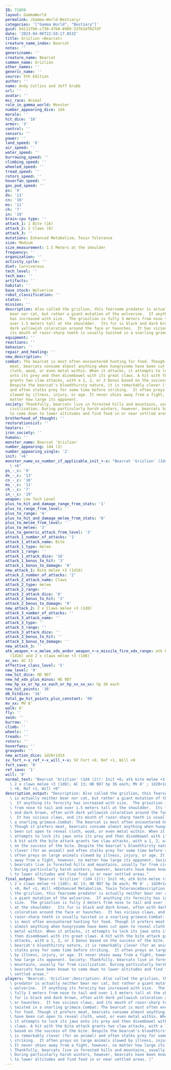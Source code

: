 ```yaml
---
ID: 71059
layout: GammaWorld
permalink: /Gamma-World-Bestiary/
categories: '["Gamma World", "Bestiary"]'
guid: b4111fb6-c730-47b0-8909-337b1df62fdf
date: '2023-04-06T22:58:17.053Z'
title: Grizlion «Bearcat»
creature_name_index: Bearcat
notes: ''
genericname: ''
creature_name: Bearcat
common_name: Grizlion
other_names: ''
generic_name: ''
source: 5th Edition
author: ''
name: Andy Collins and Jeff Grubb
url: ''
avatar: ''
mcc_race: Animal
role_in_gamma_world: Monster
number_appearing_dice: 1d4
morale: ''
hit_dice: '16'
armor: '3'
control: ''
sensors: ''
power: ''
land_speed: '6'
air_speed: ''
water_speed: ''
burrowing_speed: ''
climbing_speed: ''
wheeled_speed: ''
tread_speed: ''
rotors_speed: ''
hoverfan_speed: ''
gav_pod_speed: ''
ps: '9'
dx: '13'
cn: '10'
ms: '11'
ch: '7'
in: '19'
brain-cpu type: ''
attack_1: 1 Bite (16)
attack_2: 2 Claws (8)
attack_3: ''
mutations: Enhanced Metabolism, Toxin Tolerance
size: Medium
size_measurement: 1.5 Meters at the shoulder
frequency: ''
organization: ''
activity_cycle: ''
diet: Carniverous
tech_level: ''
tech_max: ''
artifacts: ''
habitat: ''
base_stock: Wolverine
robot_classification: ''
status: ''
mission: ''
description: Also called the grizlion, this fearsome predator is actually neither
  bear nor cat, but rather a giant mutation of the wolverine.  If anything its ferocity
  has increased with size.  The griozlion is fully 3 meters from nose to tail and
  over 1.5 meters tall at the shouldder.  Its fur is black and dark brown, often with
  dark yellowish coloration around the face or haunches.  It has vicious claws, and
  its mouth of razor-sharp teeth is usually twisted in a snarling grimace.
equipment: ''
reactions: ''
behavior: ''
repair_and_healing: ''
new_description: ''
combat: The bearcat is most often encountered hunting for food. Though it prefers
  meat, bearcats consume almost anything when hungrysome have been cut open to reveal
  cloth, wood, or even metal within. When it attacks, it attempts to lock its jaws
  onto its prey and then disembowel with its great claws. A hit with the bite attack
  grants two claw attacks, with a 1, 2, or 3 bonus based on the success of the bite.
  Despite the bearcat's bloodthirsty nature, it is remarkably clever (for an animal)
  and often stalks prey for some time before striking.  It often preys on large animals
  slowed by illness, injury, or age. It never shies away from a fight, however, no
  matter how large its opponent.
society: Thankfully, bearcats live in forested hills and mountains, usually far from
  civilization. During particularly harsh winters, however, bearcats have been known
  to come down to lower altitudes and find food in or near settled areas.
brotherhood_of_thought: ''
restorationsist: ''
healers: ''
iron_society: ''
humans: ''
monster_name: Bearcat 'Grizlion'
number_appearing: 1d4 (2)
number_appearing_single: '2'
init: '+6'
monster_name_xx_number_if_applicable_init_+-x: "Bearcat 'Grizlion' (1d4 (2)): Init\
  \ +6"
ps_-_c: '9'
dx_-_c: '13'
cn_-_c: '10'
ms_-_c: '11'
ch_-_c: '7'
in_-_c: '19'
weapon: Low Tech Level
plus_to_hit_and_damage_range_from_stats: '1'
plus_to_range_from_level: ''
plus_to_range: '4'
plus_to_hit_and_damage_melee_from_stats: '0'
plus_to_melee_from_level: ''
plus_to_melee: '3'
plus_to_generic_attack_from_level: '3'
attack_1_number_of_attacks: '1'
attack_1_attack_name: Bite
attack_1_type: melee
attack_1_range: ''
attack_1_attack_dice: '16'
attack_1_bonus_to_hit: '3'
attack_1_bonus_to_damage: '0'
new_attack_1: Bite melee +3 (1d16)
attack_2_number_of_attacks: '2'
attack_2_attack_name: Claws
attack_2_type: melee
attack_2_range: ''
attack_2_attack_dice: '8'
attack_2_bonus_to_hit: '3'
attack_2_bonus_to_damage: '0'
new_attack_2: 2 x Claws melee +3 (1d8)
attack_3_number_of_attacks: ''
attack_3_attack_name: ''
attack_3_type: ''
attack_3_range: ''
attack_3_attack_dice: ''
attack_3_bonus_to_hit: ''
attack_3_bonus_to_damage: ''
new_attack_3: ''
atk_weapon_+-x_melee_xdx_andor_weapon_+-x_missile_fire_xdx_range: atk bite melee +3
  (1d16) and 2 x claws melee +3 (1d8)
ac_xx: AC 13
effective_class_level: '5'
new_level: '9'
new_hit_dice: HD 9D7
new_hd_xdx_plus_minus: HD 9D7
new_hp_xx_or_hp_xx_each_or_hp_xx_xx_xx: hp 36 each
new_hit_points: '36'
d6_hitdice: '16'
total_gw_hit_points_plus_constant: '96'
mv_xx: MV 8'
walk: 8'
fly: ''
swim: ''
burrow: ''
climb: ''
wheels: ''
treads: ''
rotors: ''
hoverfans: ''
gravpods: ''
new_action_dice: 1d20+1d14
sv_fort_+-x_ref_+-x_will_+-x: SV Fort +0, Ref +1, Will +0
fort_save: '0'
ref_save: '1'
will: '0'
normal_text: "Bearcat 'Grizlion' (1d4 (2)): Init +6; atk bite melee +3 (1d16) and\
  \ 2 x claws melee +3 (1d8); AC 13; HD 9D7 hp 36 each; MV 8' ; 1d20+1d14; SV Fort\
  \ +0, Ref +1, Will +0"
description_output: "Description: Also called the grizlion, this fearsome predator\
  \ is actually neither bear nor cat, but rather a giant mutation of the wolverine.\
  \  If anything its ferocity has increased with size.  The griozlion is fully 3 meters\
  \ from nose to tail and over 1.5 meters tall at the shouldder.  Its fur is black\
  \ and dark brown, often with dark yellowish coloration around the face or haunches.\
  \  It has vicious claws, and its mouth of razor-sharp teeth is usually twisted in\
  \ a snarling grimace.Combat: The bearcat is most often encountered hunting for food.\
  \ Though it prefers meat, bearcats consume almost anything when hungrysome have\
  \ been cut open to reveal cloth, wood, or even metal within. When it attacks, it\
  \ attempts to lock its jaws onto its prey and then disembowel with its great claws.\
  \ A hit with the bite attack grants two claw attacks, with a 1, 2, or 3 bonus based\
  \ on the success of the bite. Despite the bearcat's bloodthirsty nature, it is remarkably\
  \ clever (for an animal) and often stalks prey for some time before striking.  It\
  \ often preys on large animals slowed by illness, injury, or age. It never shies\
  \ away from a fight, however, no matter how large its opponent. Society: Thankfully,\
  \ bearcats live in forested hills and mountains, usually far from civilization.\
  \ During particularly harsh winters, however, bearcats have been known to come down\
  \ to lower altitudes and find food in or near settled areas."
final_output: "Bearcat 'Grizlion' (1d4 (2)): Init +6; atk bite melee +3 (1d16) and\
  \ 2 x claws melee +3 (1d8); AC 13; HD 9D7 hp 36 each; MV 8' ; 1d20+1d14; SV Fort\
  \ +0, Ref +1, Will +0Enhanced Metabolism, Toxin ToleranceDescription: Also called\
  \ the grizlion, this fearsome predator is actually neither bear nor cat, but rather\
  \ a giant mutation of the wolverine.  If anything its ferocity has increased with\
  \ size.  The griozlion is fully 3 meters from nose to tail and over 1.5 meters tall\
  \ at the shouldder.  Its fur is black and dark brown, often with dark yellowish\
  \ coloration around the face or haunches.  It has vicious claws, and its mouth of\
  \ razor-sharp teeth is usually twisted in a snarling grimace.Combat: The bearcat\
  \ is most often encountered hunting for food. Though it prefers meat, bearcats consume\
  \ almost anything when hungrysome have been cut open to reveal cloth, wood, or even\
  \ metal within. When it attacks, it attempts to lock its jaws onto its prey and\
  \ then disembowel with its great claws. A hit with the bite attack grants two claw\
  \ attacks, with a 1, 2, or 3 bonus based on the success of the bite. Despite the\
  \ bearcat's bloodthirsty nature, it is remarkably clever (for an animal) and often\
  \ stalks prey for some time before striking.  It often preys on large animals slowed\
  \ by illness, injury, or age. It never shies away from a fight, however, no matter\
  \ how large its opponent. Society: Thankfully, bearcats live in forested hills and\
  \ mountains, usually far from civilization. During particularly harsh winters, however,\
  \ bearcats have been known to come down to lower altitudes and find food in or near\
  \ settled areas."
players: "Bearcat; 'Grizlion';Description: Also called the grizlion, this fearsome\
  \ predator is actually neither bear nor cat, but rather a giant mutation of the\
  \ wolverine.  If anything its ferocity has increased with size.  The griozlion is\
  \ fully 3 meters from nose to tail and over 1.5 meters tall at the shouldder.  Its\
  \ fur is black and dark brown, often with dark yellowish coloration around the face\
  \ or haunches.  It has vicious claws, and its mouth of razor-sharp teeth is usually\
  \ twisted in a snarling grimace.Combat: The bearcat is most often encountered hunting\
  \ for food. Though it prefers meat, bearcats consume almost anything when hungrysome\
  \ have been cut open to reveal cloth, wood, or even metal within. When it attacks,\
  \ it attempts to lock its jaws onto its prey and then disembowel with its great\
  \ claws. A hit with the bite attack grants two claw attacks, with a 1, 2, or 3 bonus\
  \ based on the success of the bite. Despite the bearcat's bloodthirsty nature, it\
  \ is remarkably clever (for an animal) and often stalks prey for some time before\
  \ striking.  It often preys on large animals slowed by illness, injury, or age.\
  \ It never shies away from a fight, however, no matter how large its opponent. Society:\
  \ Thankfully, bearcats live in forested hills and mountains, usually far from civilization.\
  \ During particularly harsh winters, however, bearcats have been known to come down\
  \ to lower altitudes and find food in or near settled areas. |"
---
```

</br>